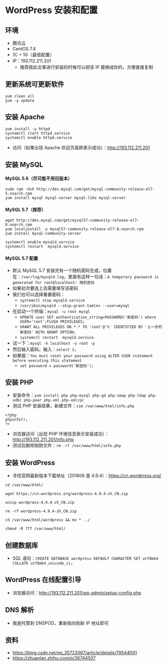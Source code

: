# WordPress 安装和配置

## 环境

- 腾讯云
- CentOS 7.4
- 1C + 1G（最低配置）
- IP：193.112.211.201
	- 推荐按此文章进行安装的时候可以把该 IP 替换成你的，方便直接复制

## 更新系统可更新软件

```
yum clean all
yum -y update
```

## 安装 Apache

```
yum install -y httpd
systemctl start httpd.service
systemctl enable httpd.service
```

- 访问（如果出现 Apache 欢迎页面即表示成功）：<http://193.112.211.201>


## 安装 MySQL

#### MySQL 5.6（尽可能不用旧版本）

```
sudo rpm -Uvh http://dev.mysql.com/get/mysql-community-release-el7-5.noarch.rpm
yum install mysql mysql-server mysql-libs mysql-server
```

#### MySQL 5.7（推荐）

```
wget http://dev.mysql.com/get/mysql57-community-release-el7-8.noarch.rpm
yum localinstall -y mysql57-community-release-el7-8.noarch.rpm
yum install mysql-community-server

systemctl enable mysqld.service
systemctl restart  mysqld.service
```

#### MySQL 5.7 配置


- 默认 MySQL 5.7 安装完有一个随机密码生成，位置在：`/var/log/mysqld.log`，里面有这样一句话：`A temporary password is generated for root@localhost: 随机密码`
- 如果初次要连上去需要填写该密码
- 我们也可以选择重置密码：
	- `systemctl stop mysqld.service`
	- `/usr/sbin/mysqld --skip-grant-tables --user=mysql`
- 在启动一个终端：`mysql -u root mysql`
	- `UPDATE user SET authentication_string=PASSWORD('新密码') where USER='root';FLUSH PRIVILEGES;` 
	- `GRANT ALL PRIVILEGES ON *.* TO 'root'@'%' IDENTIFIED BY '上一步的新密码' WITH GRANT OPTION;`
	- `systemctl restart  mysqld.service`
- 试一下：`mysql -h localhost -u root -p`
- 然后输入密码，输入：`select 1;`
- 如果报：`You must reset your password using ALTER USER statement before executing this statement`
	- `set password = password('新密码');`

## 安装 PHP

- 安装命令：`yum install php php-mysql php-gd php-imap php-ldap php-odbc php-pear php-xml php-xmlrpc`
- 测试 PHP 安装结果，新建文件：`vim /var/www/html/info.php`

```
<?php
phpinfo();
?>
```

- 浏览器访问（出现 PHP 环境信息表示安装成功）：<http://193.112.211.201/info.php>
- 测试后删除刚刚文件：`rm -rf /var/www/html/info.php`

## 安装 WordPress

- 寻找官网最新版本下载地址（201806 是 4.9.4）：<https://cn.wordpress.org/>

```
cd /var/www/html/

wget https://cn.wordpress.org/wordpress-4.9.4-zh_CN.zip

unzip wordpress-4.9.4-zh_CN.zip

rm -rf wordpress-4.9.4-zh_CN.zip

cd /var/www/html/wordpress && mv * ../

chmod -R 777 /var/www/html/
```

## 创建数据库

- SQL 语句：`CREATE DATABASE wordpress DEFAULT CHARACTER SET utf8mb4 COLLATE utf8mb4_unicode_ci;`

## WordPress 在线配置引导

- 浏览器访问：<http://193.112.211.201/wp-admin/setup-config.php>

## DNS 解析

- 我是托管到 DNSPOD，重新指向到新 IP 地址即可

## 资料

- <https://blog.csdn.net/qq_35723367/article/details/79544001>
- <https://zhuanlan.zhihu.com/p/36744507>
